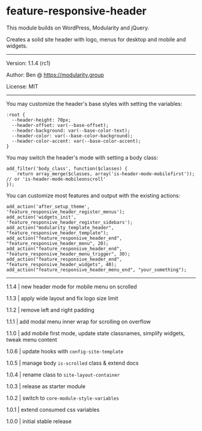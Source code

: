 # feature-responsive-header

This module builds on WordPress, Modularity and jQuery.

Creates a solid site header with logo, menus for desktop and mobile and widgets.

---

Version: 1.1.4 (rc1)

Author: Ben @ https://modularity.group

License: MIT

---

You may customize the header's base styles with setting the variables:

```
:root {
  --header-height: 70px;
  --header-offset: var(--base-offset);
  --header-background: var(--base-color-text);
  --header-color: var(--base-color-background);
  --header-color-accent: var(--base-color-accent);
}
```

You may switch the header's mode with setting a body class:

```
add_filter('body_class', function($classes) {
    return array_merge($classes, array('is-header-mode-mobilefirst')); // or 'is-header-mode-mobileonscroll'
});
```

You can customize most features and output with the existing actions:

```
add_action('after_setup_theme', 'feature_responsive_header_register_menus');
add_action('widgets_init', 'feature_responsive_header_register_sidebars');
add_action("modularity_template_header", "feature_responsive_header_template");
add_action("feature_responsive_header_end", "feature_responsive_header_menu", 20);
add_action("feature_responsive_header_end", "feature_responsive_header_menu_trigger", 30);
add_action("feature_responsive_header_end", "feature_responsive_header_widgets", 40);
add_action("feature_responsive_header_menu_end", "your_something");
```

---

1.1.4 | new header mode for mobile menu on scrolled

1.1.3 | apply wide layout and fix logo size limit

1.1.2 | remove left and right padding

1.1.1 | add modal menu inner wrap for scrolling on overflow

1.1.0 | add mobile first mode, update state classnames, simplify widgets, tweak menu content

1.0.6 | update hooks with `config-site-template`

1.0.5 | manage body `is-scrolled` class & extend docs

1.0.4 | rename class to `site-layout-container`

1.0.3 | release as starter module

1.0.2 | switch to `core-module-style-variables`

1.0.1 | extend consumed css variables

1.0.0 | initial stable release
